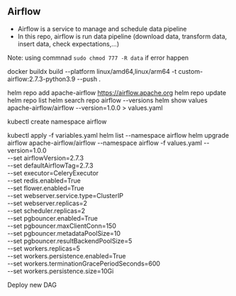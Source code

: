 ## Airflow

+ Airflow is a service to manage and schedule data pipeline
+ In this repo, airflow is run data pipeline (download data, transform data, insert data, check expectations,...)


Note: using commnad `sudo chmod 777 -R data` if error happen 

docker buildx build --platform linux/amd64,linux/arm64 -t custom-airflow:2.7.3-python3.9 --push .

helm repo add apache-airflow https://airflow.apache.org
helm repo update
helm repo list
helm search repo airflow --versions
helm show values apache-airflow/airflow --version=1.0.0 > values.yaml

kubectl create namespace airflow

kubectl apply -f variables.yaml
helm list --namespace airflow
helm upgrade airflow apache-airflow/airflow --namespace airflow -f values.yaml --version=1.0.0 \
--set airflowVersion=2.7.3 \
--set defaultAirflowTag=2.7.3 \
--set executor=CeleryExecutor \
--set redis.enabled=True \
--set flower.enabled=True \
--set webserver.service.type=ClusterIP \
--set webserver.replicas=2 \
--set scheduler.replicas=2 \
--set pgbouncer.enabled=True \
--set pgbouncer.maxClientConn=150 \
--set pgbouncer.metadataPoolSize=10 \
--set pgbouncer.resultBackendPoolSize=5 \
--set workers.replicas=5 \
--set workers.persistence.enabled=True \
--set workers.terminationGracePeriodSeconds=600 \
--set workers.persistence.size=10Gi


Deploy new DAG

